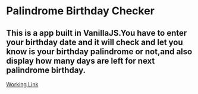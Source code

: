 # Palindrome Birthday Checker 

## This is a app built in VanillaJS.You have to enter your birthday date and it will check and let you know is your birthday palindrome or not,and also display how many days are left for next palindrome birthday.

[Working Link](https://markthirteenbirthdaypalindrome.netlify.app/)
